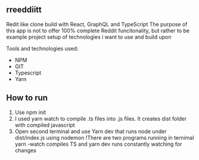 ## rreeddiitt
Redit like clone build with React, GraphQL and TypeScript
The purpose of this app is not to offer 100% complete Reddit funcitonality, but rather to be example project setup of technologies i want to use and build upon

Tools and technologies used:
* NPM
* GIT
* Typescript
* Yarn


## How to run
1) Use npm init
2) I used yarn watch to compile .ts files into .js files. It creates dist folder with compiled javascript
3) Open second terminal and use Yarn dev that runs node under dist/index.js using nodemon
!There are two programs running in ternimal yarn -watch compiles TS and yarn dev runs constantly watching for changes
